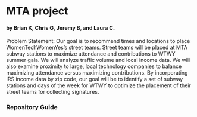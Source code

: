 # MTA project
#### by Brian K, Chris G, Jeremy B, and Laura C.

Problem Statement: Our goal is to recommend times and locations to place WomenTechWomenYes’s street teams.  Street teams will be placed at MTA subway stations to maximize attendance and contributions to WTWY summer gala.
We will analyze traffic volume and local income data.  We will also examine proximity to large, local technology companies to balance maximizing attendance versus maximizing contributions. By incorporating IRS income data by zip code, our goal will be to identify a set of subway stations and days of the week for WTWY to optimize the placement of their street teams for collecting signatures. 

### Repository Guide

